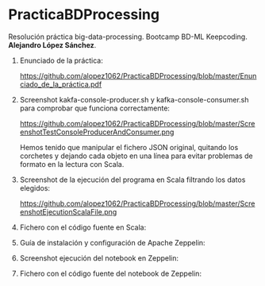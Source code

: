 # PracticaBDProcessing
Resolución práctica big-data-processing. Bootcamp BD-ML Keepcoding. **Alejandro López Sánchez**.

1. Enunciado de la práctica:

    https://github.com/alopez1062/PracticaBDProcessing/blob/master/Enunciado_de_la_práctica.pdf

2. Screenshot kakfa-console-producer.sh y kafka-console-consumer.sh para comprobar que funciona correctamente:

    https://github.com/alopez1062/PracticaBDProcessing/blob/master/ScreenshotTestConsoleProducerAndConsumer.png
    
   Hemos tenido que manipular el fichero JSON original, quitando los corchetes y dejando cada objeto en una línea para evitar
   problemas de formato en la lectura con Scala.

3. Screenshot de la ejecución del programa en Scala filtrando los datos elegidos:

    https://github.com/alopez1062/PracticaBDProcessing/blob/master/ScreenshotEjecutionScalaFile.png

4. Fichero con el código fuente en Scala:

5. Guía de instalación y configuración de Apache Zeppelin:

6. Screenshot ejecución del notebook en Zeppelin:

7. Fichero con el código fuente del notebook de Zeppelin:
